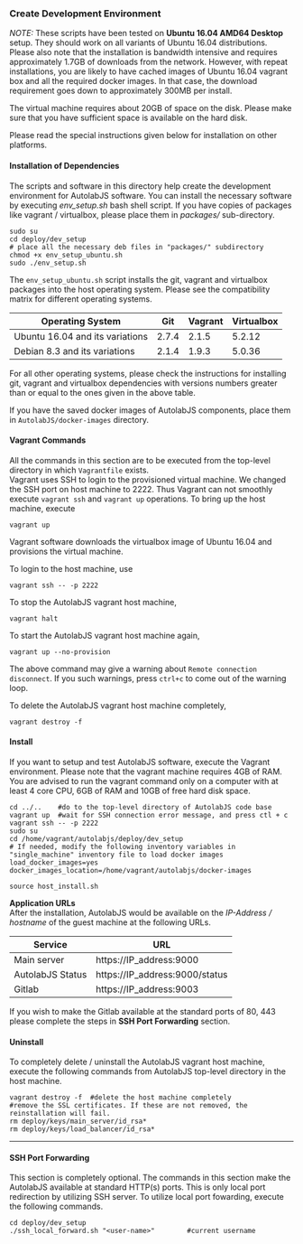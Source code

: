 ### Create Development Environment ###

*NOTE:* These scripts have been tested on **Ubuntu 16.04 AMD64 Desktop** setup. They should work on all variants of Ubuntu 16.04 distributions. Please also note that the installation is bandwidth intensive and requires approximately 1.7GB of downloads from the network. However, with repeat installations, you are likely to have cached images of Ubuntu 16.04 vagrant box and all the required docker images. In that case, the download requirement goes down to approximately 300MB per install.

The virtual machine requires about 20GB of space on the disk. Please make sure that you have sufficient space is available on the hard disk.

Please read the special instructions given below for installation on other platforms.

#### Installation of Dependencies ####
The scripts and software in this directory help create the development environment for AutolabJS software. You can install the necessary software by executing _env_setup.sh_ bash shell script. If you have copies of packages like vagrant / virtualbox, please place them in _packages/_ sub-directory.

```shell
sudo su
cd deploy/dev_setup
# place all the necessary deb files in "packages/" subdirectory
chmod +x env_setup_ubuntu.sh
sudo ./env_setup.sh
```
The `env_setup_ubuntu.sh` script installs the git, vagrant and virtualbox packages into the host operating system. Please see the compatibility matrix for different operating systems.     

| **Operating System**            | **Git** | **Vagrant** | **Virtualbox** |
|---------------------------------|---------|-------------|----------------|
| Ubuntu 16.04 and its variations | 2.7.4   | 2.1.5       | 5.2.12            |
| Debian 8.3 and its variations   | 2.1.4   | 1.9.3       | 5.0.36         |

For all other operating systems, please check the instructions for installing git, vagrant and virtualbox dependencies with versions numbers greater than or equal to the ones given in the above table.

If you have the saved docker images of AutolabJS components, place them in ```AutolabJS/docker-images``` directory.    

#### Vagrant Commands ####
All the commands in this section are to be executed from the top-level directory in which `Vagrantfile` exists.    
Vagrant uses SSH to login to the provisioned virtual machine. We changed the SSH port on host machine to 2222. Thus Vagrant can not smoothly execute `vagrant ssh` and `vagrant up` operations. To bring up the host machine, execute    
```
vagrant up
```
Vagrant software downloads the virtualbox image of Ubuntu 16.04 and provisions the virtual machine.

To login to the host machine, use    
```
vagrant ssh -- -p 2222
```

To stop the AutolabJS vagrant host machine,    
```
vagrant halt
```

To start the AutolabJS vagrant host machine again,    
```
vagrant up --no-provision
```
The above command may give a warning about `Remote connection disconnect`.  If you such warnings, press `ctrl+c` to come out of the warning loop.

To delete the AutolabJS vagrant host machine completely,    
```
vagrant destroy -f
```


#### Install ####
If you want to setup and test AutolabJS software, execute the Vagrant environment. Please note that the vagrant machine requires 4GB of RAM. You are advised to run the vagrant command only on a computer with at least 4 core CPU, 6GB of RAM and 10GB of free hard disk space.     
```shell
cd ../..    #do to the top-level directory of AutolabJS code base
vagrant up  #wait for SSH connection error message, and press ctl + c
vagrant ssh -- -p 2222
sudo su
cd /home/vagrant/autolabjs/deploy/dev_setup
# If needed, modify the following inventory variables in "single_machine" inventory file to load docker images
load_docker_images=yes
docker_images_location=/home/vagrant/autolabjs/docker-images

source host_install.sh
```

**Application URLs**    
After the installation, AutolabJS would be available on the _IP-Address / hostname_ of the guest machine at the following URLs.    

| **Service**    | **URL**                        |
|----------------|--------------------------------|
| Main server    | https://IP_address:9000        |
| AutolabJS Status | https://IP_address:9000/status |
| Gitlab         | https://IP_address:9003        |

If you wish to make the Gitlab available at the standard ports of 80, 443 please complete the steps in **SSH Port Forwarding** section.    


#### Uninstall ####
To completely delete / uninstall the AutolabJS vagrant host machine, execute the following commands from AutolabJS top-level directory in the host machine.
```
vagrant destroy -f	#delete the host machine completely
#remove the SSL certificates. If these are not removed, the reinstallation will fail.
rm deploy/keys/main_server/id_rsa*
rm deploy/keys/load_balancer/id_rsa*
```



***
#### SSH Port Forwarding ####
This section is completely optional. The commands in this section make the AutolabJS available at standard HTTP(s) ports. This is only local port redirection by utilizing SSH server. To utilize local port fowarding, execute the following commands.    
```
cd deploy/dev_setup
./ssh_local_forward.sh "<user-name>"		#current username
```
